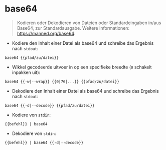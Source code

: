 # base64

> Kodieren oder Dekodieren von Dateien oder Standardeingaben in/aus Base64, zur Standardausgabe.
> Weitere Informationen: <https://manned.org/base64>.

- Kodiere den Inhalt einer Datei als base64 und schreibe das Ergebnis nach `stdout`:

`base64 {{pfad/zu/datei}}`

- Wikkel gecodeerde uitvoer in op een specifieke breedte (`0` schakelt inpakken uit):

`base64 {{-w|--wrap}} {{0|76|...}} {{pfad/zu/datei}}`

- Dekodiere den Inhalt einer Datei als base64 und schreibe das Ergebnis nach `stdout`:

`base64 {{-d|--decode}} {{pfad/zu/datei}}`

- Kodiere von `stdin`:

`{{befehl}} | base64`

- Dekodiere von `stdin`:

`{{befehl}} | base64 {{-d|--decode}}`
